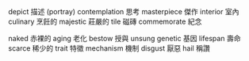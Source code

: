 depict 描述 (portray)
contemplation 思考
masterpiece 傑作
interior 室內
culinary 烹飪的
majestic 莊嚴的
tile 磁磚
commemorate 紀念


naked 赤裸的
aging 老化
bestow 授與
unsung 
genetic 基因
lifespan 壽命
scarce 稀少的
trait 特徵
mechanism 機制
disgust  厭惡
hail 稱讚
